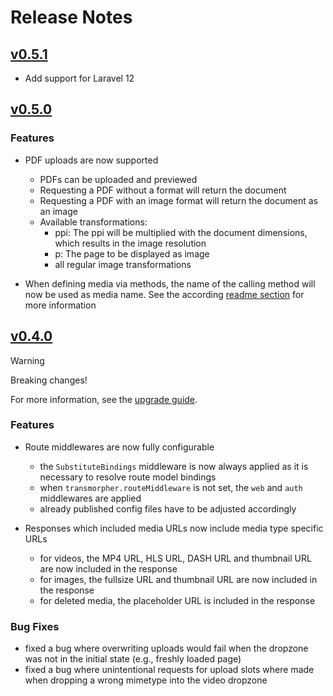 # Release Notes

## [v0.5.1](https://github.com/cybex-gmbh/laravel-transmorpher-client/compare/v0.5.0...v0.5.1)

- Add support for Laravel 12

## [v0.5.0](https://github.com/cybex-gmbh/laravel-transmorpher-client/compare/v0.4.0...v0.5.0)

### Features
- PDF uploads are now supported
  - PDFs can be uploaded and previewed
  - Requesting a PDF without a format will return the document
  - Requesting a PDF with an image format will return the document as an image
  - Available transformations:
    - ppi: The ppi will be multiplied with the document dimensions, which results in the image resolution
    - p: The page to be displayed as image
    - all regular image transformations

- When defining media via methods, the name of the calling method will now be used as media name.
See the according [readme section](README.md#allow-models-to-have-images-and-videos) for more information
  
## [v0.4.0](https://github.com/cybex-gmbh/laravel-transmorpher-client/compare/v0.3.0...v0.4.0)

> [!WARNING]
> Breaking changes! 
> 
> For more information, see the [upgrade guide](UPGRADE-GUIDE.md#v030-to-v040).

### Features

- Route middlewares are now fully configurable
  - the `SubstituteBindings` middleware is now always applied as it is necessary to resolve route model bindings
  - when `transmorpher.routeMiddleware` is not set, the `web` and `auth` middlewares are applied
  - already published config files have to be adjusted accordingly

- Responses which included media URLs now include media type specific URLs
  - for videos, the MP4 URL, HLS URL, DASH URL and thumbnail URL are now included in the response
  - for images, the fullsize URL and thumbnail URL are now included in the response
  - for deleted media, the placeholder URL is included in the response

### Bug Fixes

- fixed a bug where overwriting uploads would fail when the dropzone was not in the initial state (e.g., freshly loaded page)
- fixed a bug where unintentional requests for upload slots where made when dropping a wrong mimetype into the video dropzone
